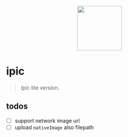 <p align="center">
  <a href="https://github.com/afeiship/ipic">
    <img width="120" src="http://ww1.sinaimg.cn/large/006tNc79gy1g4qkx5knl7j303k03kjrk.jpg">
  </a>
</p>

# ipic
> Ipic lite version.

## todos
- [ ] support network image url
- [ ] upload `nativeImage` also filepath
